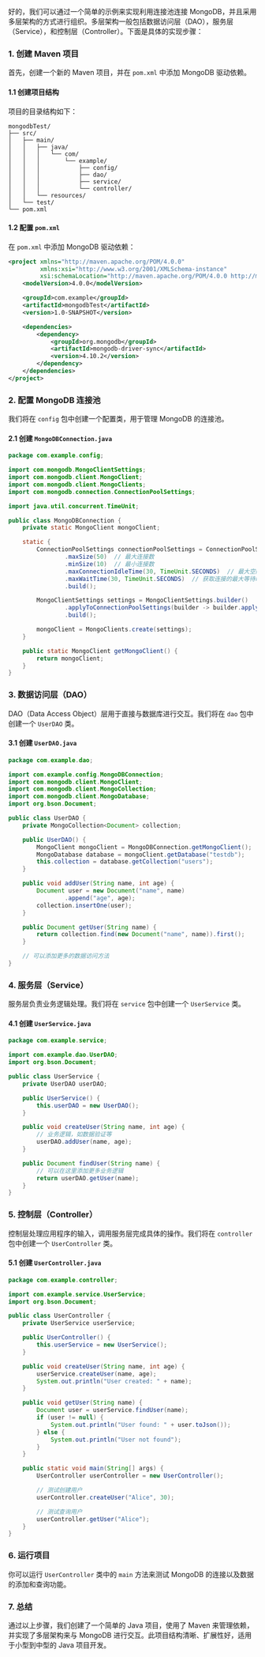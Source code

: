 好的，我们可以通过一个简单的示例来实现利用连接池连接 MongoDB，并且采用多层架构的方式进行组织。多层架构一般包括数据访问层（DAO），服务层（Service），和控制层（Controller）。下面是具体的实现步骤：

### 1. **创建 Maven 项目**

首先，创建一个新的 Maven 项目，并在 `pom.xml` 中添加 MongoDB 驱动依赖。

#### 1.1 创建项目结构
项目的目录结构如下：
```
mongodbTest/
├── src/
│   ├── main/
│   │   ├── java/
│   │   │   └── com/
│   │   │       └── example/
│   │   │           ├── config/
│   │   │           ├── dao/
│   │   │           ├── service/
│   │   │           └── controller/
│   │   └── resources/
│   └── test/
└── pom.xml
```

#### 1.2 配置 `pom.xml`

在 `pom.xml` 中添加 MongoDB 驱动依赖：
```xml
<project xmlns="http://maven.apache.org/POM/4.0.0"
         xmlns:xsi="http://www.w3.org/2001/XMLSchema-instance"
         xsi:schemaLocation="http://maven.apache.org/POM/4.0.0 http://maven.apache.org/xsd/maven-4.0.0.xsd">
    <modelVersion>4.0.0</modelVersion>

    <groupId>com.example</groupId>
    <artifactId>mongodbTest</artifactId>
    <version>1.0-SNAPSHOT</version>

    <dependencies>
        <dependency>
            <groupId>org.mongodb</groupId>
            <artifactId>mongodb-driver-sync</artifactId>
            <version>4.10.2</version>
        </dependency>
    </dependencies>
</project>
```

### 2. **配置 MongoDB 连接池**

我们将在 `config` 包中创建一个配置类，用于管理 MongoDB 的连接池。

#### 2.1 创建 `MongoDBConnection.java`

```java
package com.example.config;

import com.mongodb.MongoClientSettings;
import com.mongodb.client.MongoClient;
import com.mongodb.client.MongoClients;
import com.mongodb.connection.ConnectionPoolSettings;

import java.util.concurrent.TimeUnit;

public class MongoDBConnection {
    private static MongoClient mongoClient;

    static {
        ConnectionPoolSettings connectionPoolSettings = ConnectionPoolSettings.builder()
                .maxSize(50)  // 最大连接数
                .minSize(10)  // 最小连接数
                .maxConnectionIdleTime(30, TimeUnit.SECONDS)  // 最大空闲时间
                .maxWaitTime(30, TimeUnit.SECONDS)  // 获取连接的最大等待时间
                .build();

        MongoClientSettings settings = MongoClientSettings.builder()
                .applyToConnectionPoolSettings(builder -> builder.applySettings(connectionPoolSettings))
                .build();

        mongoClient = MongoClients.create(settings);
    }

    public static MongoClient getMongoClient() {
        return mongoClient;
    }
}
```

### 3. **数据访问层（DAO）**

DAO（Data Access Object）层用于直接与数据库进行交互。我们将在 `dao` 包中创建一个 `UserDAO` 类。

#### 3.1 创建 `UserDAO.java`

```java
package com.example.dao;

import com.example.config.MongoDBConnection;
import com.mongodb.client.MongoClient;
import com.mongodb.client.MongoCollection;
import com.mongodb.client.MongoDatabase;
import org.bson.Document;

public class UserDAO {
    private MongoCollection<Document> collection;

    public UserDAO() {
        MongoClient mongoClient = MongoDBConnection.getMongoClient();
        MongoDatabase database = mongoClient.getDatabase("testdb");
        this.collection = database.getCollection("users");
    }

    public void addUser(String name, int age) {
        Document user = new Document("name", name)
                .append("age", age);
        collection.insertOne(user);
    }

    public Document getUser(String name) {
        return collection.find(new Document("name", name)).first();
    }

    // 可以添加更多的数据访问方法
}
```

### 4. **服务层（Service）**

服务层负责业务逻辑处理。我们将在 `service` 包中创建一个 `UserService` 类。

#### 4.1 创建 `UserService.java`

```java
package com.example.service;

import com.example.dao.UserDAO;
import org.bson.Document;

public class UserService {
    private UserDAO userDAO;

    public UserService() {
        this.userDAO = new UserDAO();
    }

    public void createUser(String name, int age) {
        // 业务逻辑，如数据验证等
        userDAO.addUser(name, age);
    }

    public Document findUser(String name) {
        // 可以在这里添加更多业务逻辑
        return userDAO.getUser(name);
    }
}
```

### 5. **控制层（Controller）**

控制层处理应用程序的输入，调用服务层完成具体的操作。我们将在 `controller` 包中创建一个 `UserController` 类。

#### 5.1 创建 `UserController.java`

```java
package com.example.controller;

import com.example.service.UserService;
import org.bson.Document;

public class UserController {
    private UserService userService;

    public UserController() {
        this.userService = new UserService();
    }

    public void createUser(String name, int age) {
        userService.createUser(name, age);
        System.out.println("User created: " + name);
    }

    public void getUser(String name) {
        Document user = userService.findUser(name);
        if (user != null) {
            System.out.println("User found: " + user.toJson());
        } else {
            System.out.println("User not found");
        }
    }

    public static void main(String[] args) {
        UserController userController = new UserController();

        // 测试创建用户
        userController.createUser("Alice", 30);

        // 测试查询用户
        userController.getUser("Alice");
    }
}
```

### 6. **运行项目**

你可以运行 `UserController` 类中的 `main` 方法来测试 MongoDB 的连接以及数据的添加和查询功能。

### 7. **总结**

通过以上步骤，我们创建了一个简单的 Java 项目，使用了 Maven 来管理依赖，并实现了多层架构来与 MongoDB 进行交互。此项目结构清晰、扩展性好，适用于小型到中型的 Java 项目开发。
